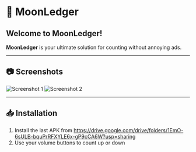 # 🌙 MoonLedger

## Welcome to MoonLedger!

**MoonLedger** is your ultimate solution for counting without annoying ads. 

---

## 📷 Screenshots

![Screenshot 1](https://drive.google.com/file/d/1bHT1FYdPtSuHCRgU1LJp3pfXQPuKs01V/view?usp=sharing)
![Screenshot 2](https://drive.google.com/file/d/1BvA7xX7kj99WMc0arNX4vBWMWGaODbW2/view?usp=drive_link)

---

## 📥 Installation

1. Install the last APK from https://drive.google.com/drive/folders/1EmO-6sULB-bquPrRFXYLE6x-gP9cCA6W?usp=sharing
3. Use your volume buttons to count up or down
